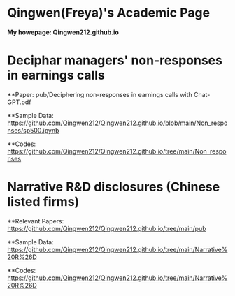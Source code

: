# Qingwen(Freya)'s Academic Page

**My howepage: Qingwen212.github.io** 

# Deciphar managers' non-responses in earnings calls

**Paper: pub/Deciphering non-responses in earnings calls with Chat-GPT.pdf

**Sample Data: https://github.com/Qingwen212/Qingwen212.github.io/blob/main/Non_responses/sp500.ipynb

**Codes: https://github.com/Qingwen212/Qingwen212.github.io/tree/main/Non_responses



# Narrative R&D disclosures (Chinese listed firms)

**Relevant Papers: https://github.com/Qingwen212/Qingwen212.github.io/tree/main/pub

**Sample Data: https://github.com/Qingwen212/Qingwen212.github.io/tree/main/Narrative%20R%26D 

**Codes: https://github.com/Qingwen212/Qingwen212.github.io/tree/main/Narrative%20R%26D 
